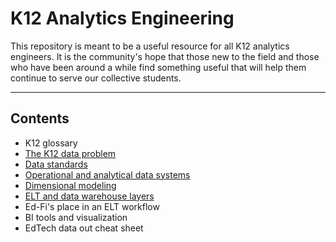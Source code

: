 # K12 Analytics Engineering

This repository is meant to be a useful resource for all K12 analytics engineers. It is the community's hope that those new to the field and those who have been around a while find something useful that will help them continue to serve our collective students.

----

## Contents

- K12 glossary
- [The K12 data problem](./docs/k12_data_problem.md)
- [Data standards](./docs/data_standards.md)
- [Operational and analytical data systems](./docs/operational_and_analytical_data_systems.md)
- [Dimensional modeling](./docs/dimensional_modeling.md)
- [ELT and data warehouse layers](./docs/elt_layers.md)
- Ed-Fi's place in an ELT workflow
- BI tools and visualization
- EdTech data out cheat sheet
